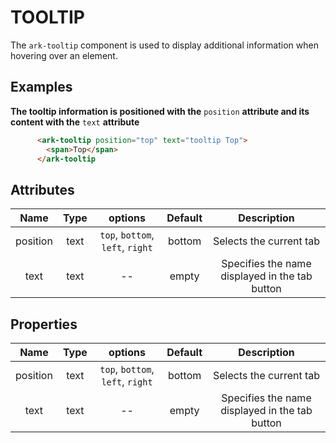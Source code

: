 TOOLTIP
=======

The ``ark-tooltip`` component is used to display additional information when hovering over an element.
    

Examples
--------

**The tooltip information is positioned with the** ``position`` **attribute and its content with the** ``text`` **attribute**

``` html  
      <ark-tooltip position="top" text="tooltip Top">
        <span>Top</span>
      </ark-tooltip
```


Attributes
----------

|   Name   | Type |                 options                  | Default |                  Description                   |
|:--------:|:----:|:----------------------------------------:|:-------:|:----------------------------------------------:|
| position | text | ``top``, ``bottom``, ``left``, ``right`` | bottom  | Selects the current tab                        |
| text     | text | --                                       | empty   | Specifies the name displayed in the tab button |



Properties
----------

|   Name   | Type |                 options                  | Default |                  Description                   |
|:--------:|:----:|:----------------------------------------:|:-------:|:----------------------------------------------:|
| position | text | ``top``, ``bottom``, ``left``, ``right`` | bottom  | Selects the current tab                        |
| text     | text | --                                       | empty   | Specifies the name displayed in the tab button |
